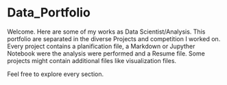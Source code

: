# Data_Portfolio
Welcome. Here are some of my works as Data Scientist/Analysis.
This portfolio are separated in the diverse Projects and competition I worked on. 
Every project contains a planification file, a Markdown or Jupyther Notebook were the analysis were performed and a Resume file.
Some projects might contain additional files like visualization files.

Feel free to explore every section. 

